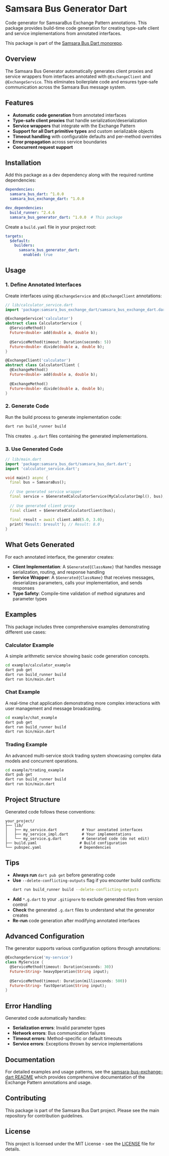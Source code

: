 # Samsara Bus Generator Dart

Code generator for SamsaraBus Exchange Pattern annotations. This package provides build-time code generation for creating type-safe client and service implementations from annotated interfaces.

This package is part of the [Samsara Bus Dart monorepo](https://github.com/Samsara-Stream/samsara-bus-dart).

## Overview

The Samsara Bus Generator automatically generates client proxies and service wrappers from interfaces annotated with `@ExchangeClient` and `@ExchangeService`. This eliminates boilerplate code and ensures type-safe communication across the Samsara Bus message system.

## Features

- **Automatic code generation** from annotated interfaces
- **Type-safe client proxies** that handle serialization/deserialization
- **Service wrappers** that integrate with the Exchange Pattern
- **Support for all Dart primitive types** and custom serializable objects
- **Timeout handling** with configurable defaults and per-method overrides
- **Error propagation** across service boundaries
- **Concurrent request support**

## Installation

Add this package as a dev dependency along with the required runtime dependencies:

```yaml
dependencies:
  samsara_bus_dart: ^1.0.0
  samsara_bus_exchange_dart: ^1.0.0

dev_dependencies:
  build_runner: ^2.4.6
  samsara_bus_generator_dart: ^1.0.0  # This package
```

Create a `build.yaml` file in your project root:

```yaml
targets:
  $default:
    builders:
      samsara_bus_generator_dart:
        enabled: true
```

## Usage

### 1. Define Annotated Interfaces

Create interfaces using `@ExchangeService` and `@ExchangeClient` annotations:

```dart
// lib/calculator_service.dart
import 'package:samsara_bus_exchange_dart/samsara_bus_exchange_dart.dart';

@ExchangeService('calculator')
abstract class CalculatorService {
  @ServiceMethod()
  Future<double> add(double a, double b);
  
  @ServiceMethod(timeout: Duration(seconds: 5))
  Future<double> divide(double a, double b);
}

@ExchangeClient('calculator')
abstract class CalculatorClient {
  @ExchangeMethod()
  Future<double> add(double a, double b);
  
  @ExchangeMethod()
  Future<double> divide(double a, double b);
}
```

### 2. Generate Code

Run the build process to generate implementation code:

```bash
dart run build_runner build
```

This creates `.g.dart` files containing the generated implementations.

### 3. Use Generated Code

```dart
// lib/main.dart
import 'package:samsara_bus_dart/samsara_bus_dart.dart';
import 'calculator_service.dart';

void main() async {
  final bus = SamsaraBus();
  
  // Use generated service wrapper
  final service = $GeneratedCalculatorService(MyCalculatorImpl(), bus);
  
  // Use generated client proxy
  final client = $GeneratedCalculatorClient(bus);
  
  final result = await client.add(5.0, 3.0);
  print('Result: $result'); // Result: 8.0
}
```

## What Gets Generated

For each annotated interface, the generator creates:

- **Client Implementation**: A `$Generated{ClassName}` that handles message serialization, routing, and response handling
- **Service Wrapper**: A `$Generated{ClassName}` that receives messages, deserializes parameters, calls your implementation, and sends responses
- **Type Safety**: Compile-time validation of method signatures and parameter types

## Examples

This package includes three comprehensive examples demonstrating different use cases:

### Calculator Example
A simple arithmetic service showing basic code generation concepts.

```bash
cd example/calculator_example
dart pub get
dart run build_runner build
dart run bin/main.dart
```

### Chat Example  
A real-time chat application demonstrating more complex interactions with user management and message broadcasting.

```bash
cd example/chat_example
dart pub get
dart run build_runner build
dart run bin/main.dart
```

### Trading Example
An advanced multi-service stock trading system showcasing complex data models and concurrent operations.

```bash
cd example/trading_example
dart pub get
dart run build_runner build
dart run bin/main.dart
```

## Project Structure

Generated code follows these conventions:

```
your_project/
├── lib/
│   ├── my_service.dart           # Your annotated interfaces
│   ├── my_service_impl.dart      # Your implementations
│   └── my_service.g.dart         # Generated code (do not edit)
├── build.yaml                   # Build configuration
└── pubspec.yaml                 # Dependencies
```

## Tips

- **Always run** `dart pub get` before generating code
- **Use** `--delete-conflicting-outputs` flag if you encounter build conflicts:
  ```bash
  dart run build_runner build --delete-conflicting-outputs
  ```
- **Add** `*.g.dart` to your `.gitignore` to exclude generated files from version control
- **Check** the generated `.g.dart` files to understand what the generator creates
- **Re-run** code generation after modifying annotated interfaces

## Advanced Configuration

The generator supports various configuration options through annotations:

```dart
@ExchangeService('my-service')
class MyService {
  @ServiceMethod(timeout: Duration(seconds: 30))
  Future<String> heavyOperation(String input);
  
  @ServiceMethod(timeout: Duration(milliseconds: 500))
  Future<String> fastOperation(String input);
}
```

## Error Handling

Generated code automatically handles:
- **Serialization errors**: Invalid parameter types
- **Network errors**: Bus communication failures  
- **Timeout errors**: Method-specific or default timeouts
- **Service errors**: Exceptions thrown by service implementations

## Documentation

For detailed examples and usage patterns, see the [samsara-bus-exchange-dart README](../samsara-bus-exchange-dart/README.md) which provides comprehensive documentation of the Exchange Pattern annotations and usage.

## Contributing

This package is part of the Samsara Bus Dart project. Please see the main repository for contribution guidelines.

## License

This project is licensed under the MIT License - see the [LICENSE](LICENSE) file for details.
